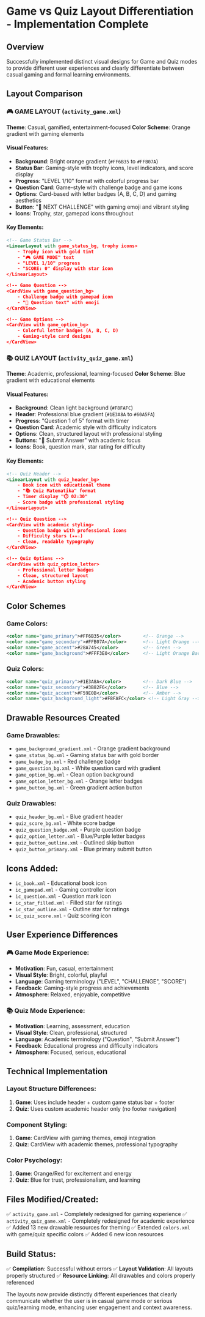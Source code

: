 # Game vs Quiz Layout Differentiation - Implementation Complete

## Overview

Successfully implemented distinct visual designs for Game and Quiz modes to provide different user experiences and clearly differentiate between casual gaming and formal learning environments.

## Layout Comparison

### 🎮 GAME LAYOUT (`activity_game.xml`)

**Theme**: Casual, gamified, entertainment-focused
**Color Scheme**: Orange gradient with gaming elements

#### Visual Features:

- **Background**: Bright orange gradient (`#FF6B35` to `#FFB07A`)
- **Status Bar**: Gaming-style with trophy icons, level indicators, and score display
- **Progress**: "LEVEL 1/10" format with colorful progress bar
- **Question Card**: Game-style with challenge badge and game icons
- **Options**: Card-based with letter badges (A, B, C, D) and gaming aesthetics
- **Button**: "🚀 NEXT CHALLENGE" with gaming emoji and vibrant styling
- **Icons**: Trophy, star, gamepad icons throughout

#### Key Elements:

```xml
<!-- Game Status Bar -->
<LinearLayout with game_status_bg, trophy icons>
    - Trophy icon with gold tint
    - "🎮 GAME MODE" text
    - "LEVEL 1/10" progress
    - "SCORE: 0" display with star icon
</LinearLayout>

<!-- Game Question -->
<CardView with game_question_bg>
    - Challenge badge with gamepad icon
    - "🎯 Question text" with emoji
</CardView>

<!-- Game Options -->
<CardView with game_option_bg>
    - Colorful letter badges (A, B, C, D)
    - Gaming-style card designs
</CardView>
```

### 📚 QUIZ LAYOUT (`activity_quiz_game.xml`)

**Theme**: Academic, professional, learning-focused
**Color Scheme**: Blue gradient with educational elements

#### Visual Features:

- **Background**: Clean light background (`#F8FAFC`)
- **Header**: Professional blue gradient (`#1E3A8A` to `#60A5FA`)
- **Progress**: "Question 1 of 5" format with timer
- **Question Card**: Academic style with difficulty indicators
- **Options**: Clean, structured layout with professional styling
- **Buttons**: "📝 Submit Answer" with academic focus
- **Icons**: Book, question mark, star rating for difficulty

#### Key Elements:

```xml
<!-- Quiz Header -->
<LinearLayout with quiz_header_bg>
    - Book icon with educational theme
    - "📚 Quiz Matematika" format
    - Timer display "⏱️ 02:30"
    - Score badge with professional styling
</LinearLayout>

<!-- Quiz Question -->
<CardView with academic styling>
    - Question badge with professional icons
    - Difficulty stars (★★☆)
    - Clean, readable typography
</CardView>

<!-- Quiz Options -->
<CardView with quiz_option_letter>
    - Professional letter badges
    - Clean, structured layout
    - Academic button styling
</CardView>
```

## Color Schemes

### Game Colors:

```xml
<color name="game_primary">#FF6B35</color>        <!-- Orange -->
<color name="game_secondary">#FFB07A</color>      <!-- Light Orange -->
<color name="game_accent">#28A745</color>         <!-- Green -->
<color name="game_background">#FFF3E0</color>     <!-- Light Orange Background -->
```

### Quiz Colors:

```xml
<color name="quiz_primary">#1E3A8A</color>        <!-- Dark Blue -->
<color name="quiz_secondary">#3B82F6</color>      <!-- Blue -->
<color name="quiz_accent">#F59E0B</color>         <!-- Amber -->
<color name="quiz_background_light">#F8FAFC</color> <!-- Light Gray -->
```

## Drawable Resources Created

### Game Drawables:

- `game_background_gradient.xml` - Orange gradient background
- `game_status_bg.xml` - Gaming status bar with gold border
- `game_badge_bg.xml` - Red challenge badge
- `game_question_bg.xml` - White question card with gradient
- `game_option_bg.xml` - Clean option background
- `game_option_letter_bg.xml` - Orange letter badges
- `game_button_bg.xml` - Green gradient action button

### Quiz Drawables:

- `quiz_header_bg.xml` - Blue gradient header
- `quiz_score_bg.xml` - White score badge
- `quiz_question_badge.xml` - Purple question badge
- `quiz_option_letter.xml` - Blue/Purple letter badges
- `quiz_button_outline.xml` - Outlined skip button
- `quiz_button_primary.xml` - Blue primary submit button

## Icons Added:

- `ic_book.xml` - Educational book icon
- `ic_gamepad.xml` - Gaming controller icon
- `ic_question.xml` - Question mark icon
- `ic_star_filled.xml` - Filled star for ratings
- `ic_star_outline.xml` - Outline star for ratings
- `ic_quiz_score.xml` - Quiz scoring icon

## User Experience Differences

### 🎮 Game Mode Experience:

- **Motivation**: Fun, casual, entertainment
- **Visual Style**: Bright, colorful, playful
- **Language**: Gaming terminology ("LEVEL", "CHALLENGE", "SCORE")
- **Feedback**: Gaming-style progress and achievements
- **Atmosphere**: Relaxed, enjoyable, competitive

### 📚 Quiz Mode Experience:

- **Motivation**: Learning, assessment, education
- **Visual Style**: Clean, professional, structured
- **Language**: Academic terminology ("Question", "Submit Answer")
- **Feedback**: Educational progress and difficulty indicators
- **Atmosphere**: Focused, serious, educational

## Technical Implementation

### Layout Structure Differences:

1. **Game**: Uses include header + custom game status bar + footer
2. **Quiz**: Uses custom academic header only (no footer navigation)

### Component Styling:

1. **Game**: CardView with gaming themes, emoji integration
2. **Quiz**: CardView with academic themes, professional typography

### Color Psychology:

1. **Game**: Orange/Red for excitement and energy
2. **Quiz**: Blue for trust, professionalism, and learning

## Files Modified/Created:

✅ `activity_game.xml` - Completely redesigned for gaming experience
✅ `activity_quiz_game.xml` - Completely redesigned for academic experience
✅ Added 13 new drawable resources for theming
✅ Extended `colors.xml` with game/quiz specific colors
✅ Added 6 new icon resources

## Build Status:

✅ **Compilation**: Successful without errors
✅ **Layout Validation**: All layouts properly structured
✅ **Resource Linking**: All drawables and colors properly referenced

The layouts now provide distinctly different experiences that clearly communicate whether the user is in casual game mode or serious quiz/learning mode, enhancing user engagement and context awareness.
